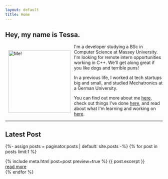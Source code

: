 ```yaml
---
layout: default
title: Home 
---
```


## Hey, my name is Tessa.

<img alt="Me!" src="/assets/profile-photo.png" width="200" style="float:left;vertical-align:middle;margin:20px 10px"/> I'm a developer studying a BSc in Computer Science at Massey University. I'm looking for remote intern opportunities working in C++. We'll get along great if you like dogs and terrible puns! 

In a previous life, I worked at tech startups big and small, and studied Mechatronics at a German University.

You can find out more about me [here](/about/), check out things I've done [here](/projects/), and read about what I'm learning and working on [here](/blog/).

---

## Latest Post

{%- assign posts = paginator.posts | default: site.posts -%}
{% for post in posts limit:1 %}
  <article>
   {% include meta.html post=post preview=true %}
   {{ post.excerpt }}
   <div class="more"><a href="{{ post.url | relative_url }}">read more</a></div>
  </article>
{% endfor %}
